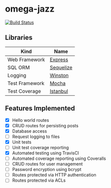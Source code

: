 # omega-jazz

[![Build Status](https://travis-ci.org/galactic-filament/omega-jazz.svg?branch=master)](https://travis-ci.org/galactic-filament/omega-jazz)

## Libraries

Kind | Name
--- | ---
Web Framework | [Express](https://expressjs.com/)
SQL ORM | [Sequelize](http://docs.sequelizejs.com/)
Logging | [Winston](https://www.npmjs.com/package/winston)
Test Framework | [Mocha](https://mochajs.org/)
Test Coverage | [Istanbul](https://istanbul.js.org/)

## Features Implemented

- [x] Hello world routes
- [x] CRUD routes for persisting posts
- [x] Database access
- [ ] Request logging to files
- [x] Unit tests
- [ ] Unit test coverage reporting
- [x] Automated testing using TravisCI
- [ ] Automated coverage reporting using Coveralls
- [ ] CRUD routes for user management
- [ ] Password encryption using bcrypt
- [ ] Routes protected via HTTP authentication
- [ ] Routes protected via ACLs